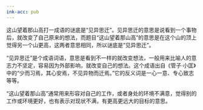 ```yaml
---
ink-acc: pub
---
```



这山望着那山高打一成语的谜底是“见异思迁”。见异思迁的意思是说看到一个事物后，就改变了自己原来的想法，而题目“这山望着那山高”的意思是在这个山的顶上觉得另一个山更高，这两者意思相同，所以谜底是“见异思迁”。  
  
“见异思迁”是个成语词语，意思是看到不一样的就改变想法，一般用来比喻人的意志力不坚定，容易因为外部影响，就改变自己的想法。这个成语出自《管子·小匡》中的“少而习焉，其心安焉，不见异物而迁焉。”它的反义词是一心一意、专心致志等等。  

“这山望着那山高”通常用来形容对自己的工作，或者身处的环境不满意，觉得别的工作或环境更好，也有表示对现状不满，有更高更远大的目标的意思。